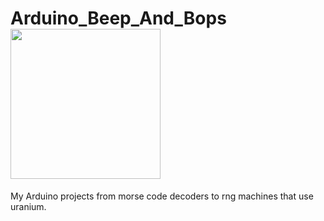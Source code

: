 # Arduino_Beep_And_Bops <br><img style="width:25vw" src="https://i.imgur.com/SqixAeE.jpg">

My Arduino projects from morse code decoders to rng machines that use uranium.
